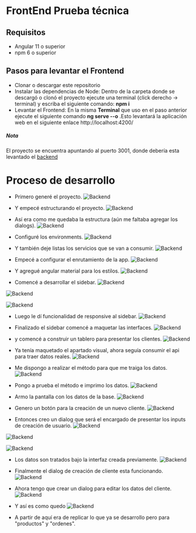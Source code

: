# FrontEnd Prueba técnica

## Requisitos
- Angular 11 o superior
- npm 6 o superior

## Pasos para levantar el Frontend

* Clonar o descargar este repositorio
* Instalar las dependencias de Node: Dentro de  la carpeta donde se descargó o clonó el proyecto ejecute una terminal (click derecho -> terminal) y escriba el siguiente  comando: __npm i__ 
* Levantar el Frontend: En la misma __Terminal__ que uso en el paso anterior ejecute el siguiente comando __ng serve --o__     .Esto levantará la aplicación web en el siguiente enlace http://localhost:4200/ 


##### Nota
El proyecto se encuentra apuntando al puerto 3001, donde debería esta levantado el [backend](https://github.com/Sergionexx/prueba-t-cnica-backend)

# Proceso de desarrollo

* Primero generé el proyecto. 
![Backend](/Imgs/1a.png)

* Y empecé estructurando el proyecto. 
![Backend](/Imgs/2a.png)

* Así era como me quedaba la estructura (aún me faltaba agregar los dialogs). 
![Backend](/Imgs/3a.png)

* Configuré los environments. 
![Backend](/Imgs/4a.png)

* Y también deje listas los servicios que se van a consumir. 
![Backend](/Imgs/5a.png)

* Empecé a configurar el enrutamiento de la app. 
![Backend](/Imgs/6a.png)

* Y agregué angular material para los estilos. 
![Backend](/Imgs/7a.png)

* Comencé a desarrollar el sidebar. 
![Backend](/Imgs/8a.png)

![Backend](/Imgs/9a.png)

![Backend](/Imgs/10.png)

* Luego le dí funcionalidad de responsive al sidebar. 
![Backend](/Imgs/11a.png)

* Finalizado el sidebar comencé a maquetar las interfaces. 
![Backend](/Imgs/12a.png)

* y comencé a construir un tablero para presentar los clientes. 
![Backend](/Imgs/13a.png)

* Ya tenía maquetado el apartado visual, ahora seguía consumir el api para traer datos reales. 
![Backend](/Imgs/14a.png)

* Me dispongo a realizar el método para que me traiga los datos.
![Backend](/Imgs/15a.png)

* Pongo a prueba el método e imprimo los datos.
![Backend](/Imgs/16a.png)

* Armo la pantalla con los datos de la base.
![Backend](/Imgs/17a.png)

* Genero un botón para la creación de un nuevo cliente.
![Backend](/Imgs/18a.png)

* Entonces creo un dialog que será el encargado de presentar los inputs de creación de usuario.
![Backend](/Imgs/19a.png)

![Backend](/Imgs/20a.png)

![Backend](/Imgs/21a.png)

* Los datos son tratados bajo la interfaz creada previamente.
![Backend](/Imgs/22a.png)

* Finalmente el dialog de creación de cliente  esta funcionando.
![Backend](/Imgs/23a.png)

* Ahora tengo que crear un dialog para editar los datos del cliente.
![Backend](/Imgs/24a.png)

* Y así es como quedo
![Backend](/Imgs/25.png)

* A partir de aquí era de replicar lo que ya se desarrollo pero para "productos" y "ordenes".

